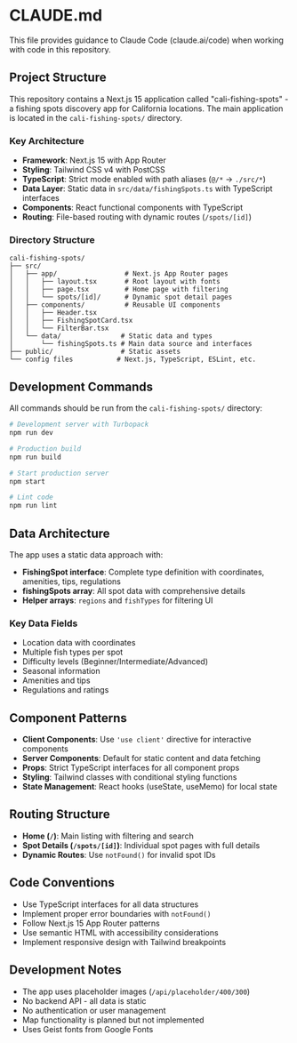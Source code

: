 # CLAUDE.md

This file provides guidance to Claude Code (claude.ai/code) when working with code in this repository.

## Project Structure

This repository contains a Next.js 15 application called "cali-fishing-spots" - a fishing spots discovery app for California locations. The main application is located in the `cali-fishing-spots/` directory.

### Key Architecture

- **Framework**: Next.js 15 with App Router
- **Styling**: Tailwind CSS v4 with PostCSS
- **TypeScript**: Strict mode enabled with path aliases (`@/*` → `./src/*`)
- **Data Layer**: Static data in `src/data/fishingSpots.ts` with TypeScript interfaces
- **Components**: React functional components with TypeScript
- **Routing**: File-based routing with dynamic routes (`/spots/[id]`)

### Directory Structure

```
cali-fishing-spots/
├── src/
│   ├── app/                 # Next.js App Router pages
│   │   ├── layout.tsx       # Root layout with fonts
│   │   ├── page.tsx         # Home page with filtering
│   │   └── spots/[id]/      # Dynamic spot detail pages
│   ├── components/          # Reusable UI components
│   │   ├── Header.tsx
│   │   ├── FishingSpotCard.tsx
│   │   └── FilterBar.tsx
│   └── data/               # Static data and types
│       └── fishingSpots.ts # Main data source and interfaces
├── public/                 # Static assets
└── config files           # Next.js, TypeScript, ESLint, etc.
```

## Development Commands

All commands should be run from the `cali-fishing-spots/` directory:

```bash
# Development server with Turbopack
npm run dev

# Production build
npm run build

# Start production server
npm start

# Lint code
npm run lint
```

## Data Architecture

The app uses a static data approach with:

- **FishingSpot interface**: Complete type definition with coordinates, amenities, tips, regulations
- **fishingSpots array**: All spot data with comprehensive details
- **Helper arrays**: `regions` and `fishTypes` for filtering UI

### Key Data Fields
- Location data with coordinates
- Multiple fish types per spot
- Difficulty levels (Beginner/Intermediate/Advanced)
- Seasonal information
- Amenities and tips
- Regulations and ratings

## Component Patterns

- **Client Components**: Use `'use client'` directive for interactive components
- **Server Components**: Default for static content and data fetching
- **Props**: Strict TypeScript interfaces for all component props
- **Styling**: Tailwind classes with conditional styling functions
- **State Management**: React hooks (useState, useMemo) for local state

## Routing Structure

- **Home (`/`)**: Main listing with filtering and search
- **Spot Details (`/spots/[id]`)**: Individual spot pages with full details
- **Dynamic Routes**: Use `notFound()` for invalid spot IDs

## Code Conventions

- Use TypeScript interfaces for all data structures
- Implement proper error boundaries with `notFound()`
- Follow Next.js 15 App Router patterns
- Use semantic HTML with accessibility considerations
- Implement responsive design with Tailwind breakpoints

## Development Notes

- The app uses placeholder images (`/api/placeholder/400/300`)
- No backend API - all data is static
- No authentication or user management
- Map functionality is planned but not implemented
- Uses Geist fonts from Google Fonts
